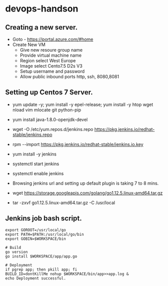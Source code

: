 # devops-handson

## Creating a new server. 
- Goto - https://portal.azure.com/#home
- Create New VM
  - Give new resoure group name
  - Provide virtual machine name
  - Region select West Europe
  - Image select Cento7.5 D2s V3
  - Setup username and password
  - Allow public inbound ports http, ssh, 8080,8081


## Setting up Centos 7 Server. 

- yum update -y; yum install -y epel-release; yum install -y htop wget nload vim mlocate git python-pip
- yum install java-1.8.0-openjdk-devel
- wget -O /etc/yum.repos.d/jenkins.repo https://pkg.jenkins.io/redhat-stable/jenkins.repo
- rpm --import https://pkg.jenkins.io/redhat-stable/jenkins.io.key
- yum install -y jenkins
- systemctl start jenkins
- systemctl enable jenkins
- Browsing jenkins url and setting up default plugin is taking 7 to 8 mins. 

 - wget https://storage.googleapis.com/golang/go1.12.5.linux-amd64.tar.gz
-  tar -zxvf go1.12.5.linux-amd64.tar.gz -C /usr/local

## Jenkins job bash script. 
```
export GOROOT=/usr/local/go
export PATH=$PATH:/usr/local/go/bin
export GOBIN=$WORKSPACE/bin

# Build 
go version
go install $WORKSPACE/app/app.go

# Deployment
if pgrep app; then pkill app; fi
BUILD_ID=dontKillMe nohup $WORKSPACE/bin/app>>app.log & 
echo Deployment successful. 
```
